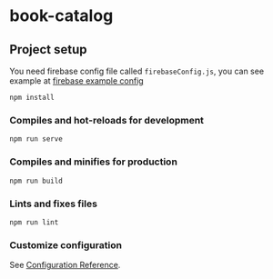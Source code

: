 # book-catalog


## Project setup
You need firebase config file called `firebaseConfig.js`, you can see example at [firebase example config](https://github.com/Moltenship/Book-catalog/blob/master/src/utils/firebaseConfig.example.js)
```
npm install
```

### Compiles and hot-reloads for development
```
npm run serve
```

### Compiles and minifies for production
```
npm run build
```

### Lints and fixes files
```
npm run lint
```

### Customize configuration
See [Configuration Reference](https://cli.vuejs.org/config/).
